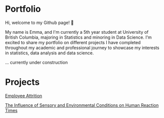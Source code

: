 # Portfolio

Hi, welcome to my Github page! 👋

My name is Emma, and I'm currently a 5th year student at University of British Columbia, majoring in Statistics and minoring in Data Science. I'm excited to share my portfolio on different projects I have completed throughout my academic and professional journey to showcase my interests in statistics, data analysis and data science.

... currently under construction

# Projects
[Employee Attrition](https://github.com/emmaoh/Portfolio/blob/main/Employee%20Attrition/Employee%20Attrition.ipynb)

[The Influence of Sensory and Environmental Conditions on Human Reaction Times](https://github.com/emmaoh/Portfolio/tree/main/Human%20Reaction%20Time)
